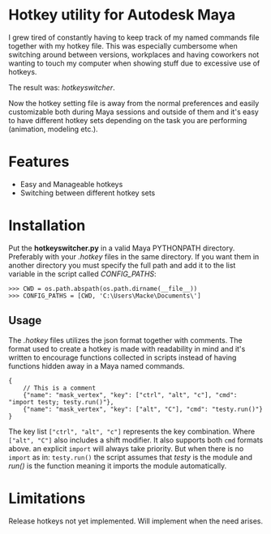 Hotkey utility for Autodesk Maya
================================

I grew tired of constantly having to keep track of my named commands file
together with my hotkey file. This was especially cumbersome when switching
around between versions, workplaces and having coworkers not wanting to
touch my computer when showing stuff due to excessive use of hotkeys.

The result was: *hotkeyswitcher*.

Now the hotkey setting file is away from the normal preferences and easily
customizable both during Maya sessions and outside of them and it's easy to
have different hotkey sets depending on the task you are performing
(animation, modeling etc.).


Features
========

* Easy and Manageable hotkeys
* Switching between different hotkey sets

Installation
============

Put the **hotkeyswitcher.py** in a valid Maya PYTHONPATH directory.
Preferably with your *.hotkey* files in the same directory. If you want
them in another directory you must specify the full path and add it
to the list variable in the script called *CONFIG_PATHS*:

    >>> CWD = os.path.abspath(os.path.dirname(__file__))
    >>> CONFIG_PATHS = [CWD, 'C:\Users\Macke\Documents\']


Usage
-----

The *.hotkey* files utilizes the json format together with comments. The format
used to create a hotkey is made with readability in mind and it's written
to encourage functions collected in scripts instead of having functions hidden
away in a Maya named commands.

    {
        // This is a comment
        {"name": "mask_vertex", "key": ["ctrl", "alt", "c"], "cmd": "import testy; testy.run()"},
        {"name": "mask_vertex", "key": ["alt", "C"], "cmd": "testy.run()"}
    }

The key list `["ctrl", "alt", "c"]` represents the key combination. Where
`["alt", "C"]` also includes a shift modifier. It also supports both
`cmd` formats above. an explicit `import` will always take priority. But when
there is no `import` as in: `testy.run()` the script assumes that *testy* is
the module and *run()* is the function meaning it imports the module
automatically.


Limitations
===========

Release hotkeys not yet implemented. Will implement when the need arises.

